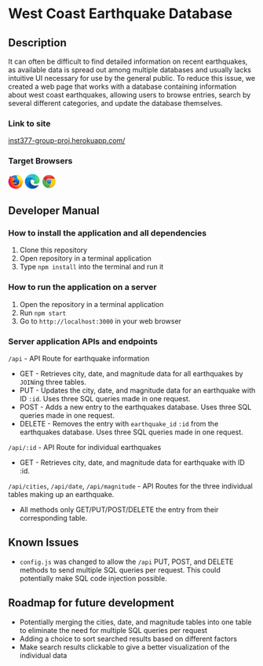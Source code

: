 # West Coast Earthquake Database

## Description
It can often be difficult to find detailed information on recent earthquakes, as available data is spread out among multiple databases and usually lacks intuitive UI necessary for use by the general public. To reduce this issue, we created a web page that works with a database containing information about west coast earthquakes, allowing users to browse entries, search by several different categories, and update the database themselves.

### Link to site
[inst377-group-proj.herokuapp.com/](inst377-group-proj.herokuapp.com/)

### Target Browsers
<p float="left">
    <img src="/public/images/firefox-logo-small.png" width="30" height="30" />
    <img src="/public/images/Microsoft_Edge_logo_(2019).svg.png" width="30" height="30" />
    <img src="/public/images/Google_Chrome_icon_(2011).png" width="30" height="30" />
</p>

## Developer Manual
### How to install the application and all dependencies
1. Clone this repository
2. Open repository in a terminal application
3. Type ```npm install``` into the terminal and run it

### How to run the application on a server
1. Open the repository in a terminal application
2. Run ```npm start```
3. Go to ```http://localhost:3000``` in your web browser

### Server application APIs and endpoints
```/api``` - API Route for earthquake information
* GET - Retrieves city, date, and magnitude data for all earthquakes by ```JOIN```ing three tables.
* PUT - Updates the city, date, and magnitude data for an earthquake with ID ```:id```. Uses three SQL queries made in one request.
* POST - Adds a new entry to the earthquakes database. Uses three SQL queries made in one request.
* DELETE - Removes the entry with ```earthquake_id``` ```:id``` from the earthquakes database. Uses three SQL queries made in one request.

```/api/:id``` - API Route for individual earthquakes
* GET - Retrieves city, date, and magnitude data for earthquake with ID :id.

```/api/cities```, ```/api/date```, ```/api/magnitude``` - API Routes for the three individual tables making up an earthquake. 
* All methods only GET/PUT/POST/DELETE the entry from their corresponding table.

## Known Issues
* ```config.js``` was changed to allow the ```/api``` PUT, POST, and DELETE methods to send multiple SQL queries per request. This could potentially make SQL code injection possible.

## Roadmap for future development
* Potentially merging the cities, date, and magnitude tables into one table to eliminate the need for multiple SQL queries per request
* Adding a choice to sort searched results based on different factors
* Make search results clickable to give a better visualization of the individual data
